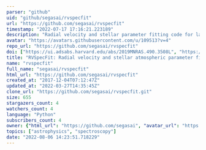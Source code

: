 ```yaml
---
parser: "github"
uid: "github/segasai/rvspecfit"
url: "https://github.com/segasai/rvspecfit"
timestamp: "2022-07-17 17:16:21.223189"
description: "Radial velocity and stellar parameter fitting code for large surveys"
avatar: "https://avatars.githubusercontent.com/u/109513?v=4"
repo_url: "https://github.com/segasai/rvspecfit"
doi: ["https://ui.adsabs.harvard.edu/abs/2019MNRAS.490.3508L", "https://ui.adsabs.harvard.edu/abs/2019ascl.soft07013K/abstract"]
title: "RVSpecFit: Radial velocity and stellar atmospheric parameter fitting"
name: "rvspecfit"
full_name: "segasai/rvspecfit"
html_url: "https://github.com/segasai/rvspecfit"
created_at: "2017-12-04T07:12:47Z"
updated_at: "2022-03-27T14:35:45Z"
clone_url: "https://github.com/segasai/rvspecfit.git"
size: 655
stargazers_count: 4
watchers_count: 4
language: "Python"
subscribers_count: 4
owner: {"html_url": "https://github.com/segasai", "avatar_url": "https://avatars.githubusercontent.com/u/109513?v=4", "login": "segasai", "type": "User"}
topics: ["astrophysics", "spectroscopy"]
date: "2022-08-06 14:23:51.718229"
---
```

